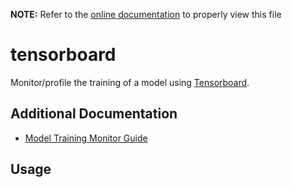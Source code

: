 __NOTE:__ Refer to the [online documentation](https://siliconlabs.github.io/mltk) to properly view this file
# tensorboard
Monitor/profile the training of a model using [Tensorboard](https://www.tensorflow.org/tensorboard/get_started).

## Additional Documentation

- [Model Training Monitor Guide](../guides/model_training_monitor.md)


## Usage

```{include} ./tensorboard_cli_help.md
```